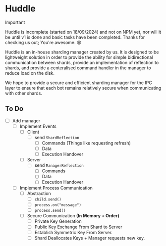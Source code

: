 # Huddle

> [!IMPORTANT]
> Huddle is incomplete (started on 18/09/2024) and not on NPM yet, nor will it be until v1 is done and basic tasks have been completed. Thanks for checking us out; You're awesome. 😎

Huddle is an in-house sharding manager created by us. It is designed to be lightweight solution in order to provide the ability for simple bidirectional communication between shards, provide an implementation of reflection to shards, and provide a centeralised command handler in the manager to reduce load on the disk.

We hope to provide a secure and efficient sharding manager for the IPC layer to ensure that each bot remains relatively secure when communicating with other shards.

## To Do

- [ ] Add manager
  - [ ] Implement Events
    - [ ] Client
      - [ ] send `ShardReflection`
        - [ ] Commands (Things like requesting refresh)
        - [ ] Data
        - [ ] Execution Handover
    - [ ] Server
      - [ ] send `ManagerReflection`
        - [ ] Commands
        - [ ] Data
        - [ ] Execution Handover
  - [ ] Implement Process Communication
    - [ ] Abstraction
      - [ ] `child.send()`
      - [ ] `process.on("message")`
      - [ ] `process.send()`
    - [ ] Secure Communication **(In Memory + Order)**
      - [ ] Private Key Generation
      - [ ] Public Key Exchange From Shard to Server
      - [ ] Establish Symmetric Key From Server.
      - [ ] Shard Deallocates Keys + Manager requests new key.
